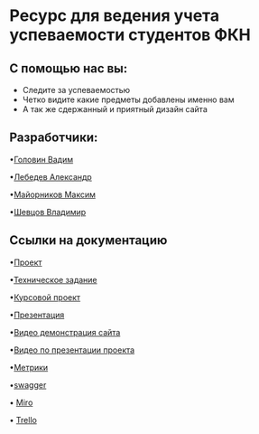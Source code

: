 
# Ресурс для ведения учета успеваемости студентов ФКН

## С помощью нас вы:
* Следите за успеваемостью
* Четко видите какие предметы добавлены именно вам
* А так же сдержанный и приятный дизайн сайта
 ## Разработчики:

•<a href="https://github.com/Exeleone">Головин Вадим <a/>
 
•<a href="https://github.com/MrokosPL">Лебедев Александр<a/> 
 
•<a href="https://github.com/maks0nn">Майорников Максим<a/>

•<a href="https://github.com/Parovozikkk">Шевцов Владимир<a/>


## Ссылки на документацию
 
•<a href="a0740114.xsph.ru">Проект<a/>

•<a href="https://github.com/Exeleone/4.2.4-task-7/blob/main/Техническое%20задание.docx">Техническое задание<a/>

•<a href="https://github.com/Exeleone/4.2.4-task-7/blob/main/Kursovoy_proekt.docx">Курсовой проект<a/>

•<a href="https://github.com/Exeleone/4.2.4-task-7/blob/main/Техническое%20задание.docx">Презентация<a/>

•<a href="https://github.com/Exeleone/4.2.4-task-7/blob/main/Техническое%20задание.docx">Видео демонстрация сайта<a/>
 
•<a href="https://github.com/Exeleone/4.2.4-task-7/blob/main/Техническое%20задание.docx">Видео по презентации проекта<a/>

•<a href="https://metrika.yandex.ru/list?">Метрики<a/>

•<a href="https://app.swaggerhub.com/apis/MAKC20161/reg/1.0.0#/auth/register">swagger<a/>

• <a href="https://miro.com/app/board/uXjVOEsnY5w=/?invite_link_id=5180773933">Miro<a/>
 
• <a href="https://trello.com/b/vL3YQ8SZ/rating">Trello<a/>

